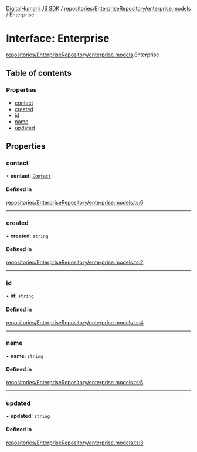 [DigitalHumani JS SDK](../README.md) / [repositories/EnterpriseRepository/enterprise.models](../modules/repositories_EnterpriseRepository_enterprise_models.md) / Enterprise

# Interface: Enterprise

[repositories/EnterpriseRepository/enterprise.models](../modules/repositories_EnterpriseRepository_enterprise_models.md).Enterprise

## Table of contents

### Properties

- [contact](repositories_EnterpriseRepository_enterprise_models.Enterprise.md#contact)
- [created](repositories_EnterpriseRepository_enterprise_models.Enterprise.md#created)
- [id](repositories_EnterpriseRepository_enterprise_models.Enterprise.md#id)
- [name](repositories_EnterpriseRepository_enterprise_models.Enterprise.md#name)
- [updated](repositories_EnterpriseRepository_enterprise_models.Enterprise.md#updated)

## Properties

### contact

• **contact**: [`Contact`](repositories_EnterpriseRepository_enterprise_models.Contact.md)

#### Defined in

[repositories/EnterpriseRepository/enterprise.models.ts:6](https://github.com/impe93/digital-humani-js-sdk/blob/d0c7cfd/src/repositories/EnterpriseRepository/enterprise.models.ts#L6)

___

### created

• **created**: `string`

#### Defined in

[repositories/EnterpriseRepository/enterprise.models.ts:2](https://github.com/impe93/digital-humani-js-sdk/blob/d0c7cfd/src/repositories/EnterpriseRepository/enterprise.models.ts#L2)

___

### id

• **id**: `string`

#### Defined in

[repositories/EnterpriseRepository/enterprise.models.ts:4](https://github.com/impe93/digital-humani-js-sdk/blob/d0c7cfd/src/repositories/EnterpriseRepository/enterprise.models.ts#L4)

___

### name

• **name**: `string`

#### Defined in

[repositories/EnterpriseRepository/enterprise.models.ts:5](https://github.com/impe93/digital-humani-js-sdk/blob/d0c7cfd/src/repositories/EnterpriseRepository/enterprise.models.ts#L5)

___

### updated

• **updated**: `string`

#### Defined in

[repositories/EnterpriseRepository/enterprise.models.ts:3](https://github.com/impe93/digital-humani-js-sdk/blob/d0c7cfd/src/repositories/EnterpriseRepository/enterprise.models.ts#L3)
